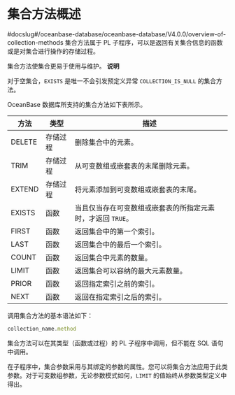 集合方法概述 
===========================
#docslug#/oceanbase-database/oceanbase-database/V4.0.0/overview-of-collection-methods
集合方法属于 PL 子程序，可以是返回有关集合信息的函数或是对集合进行操作的存储过程。

集合方法使集合更易于使用与维护。
**说明**



对于空集合，`EXISTS` 是唯一不会引发预定义异常 `COLLECTION_IS_NULL` 的集合方法。

OceanBase 数据库所支持的集合方法如下表所示。


| **方法** | **类型** |              **描述**               |
|--------|--------|-----------------------------------|
| DELETE | 存储过程   | 删除集合中的元素。                         |
| TRIM   | 存储过程   | 从可变数组或嵌套表的末尾删除元素。                 |
| EXTEND | 存储过程   | 将元素添加到可变数组或嵌套表的末尾。                |
| EXISTS | 函数     | 当且仅当存在可变数组或嵌套表的所指定元素时，才返回 `TRUE`。 |
| FIRST  | 函数     | 返回集合中的第一个索引。                      |
| LAST   | 函数     | 返回集合中的最后一个索引。                     |
| COUNT  | 函数     | 返回集合中元素的数量。                       |
| LIMIT  | 函数     | 返回集合可以容纳的最大元素数量。                  |
| PRIOR  | 函数     | 返回指定索引之前的索引。                      |
| NEXT   | 函数     | 返回在指定索引之后的索引。                     |



调用集合方法的基本语法如下：

```javascript
collection_name.method
```



集合方法可以在其类型（函数或过程）的 PL 子程序中调用，但不能在 SQL 语句中调用。

在子程序中，集合参数采用与其绑定的参数的属性。您可以将集合方法应用于此类参数。对于可变数组参数，无论参数模式如何，`LIMIT` 的值始终从参数类型定义中得出。
